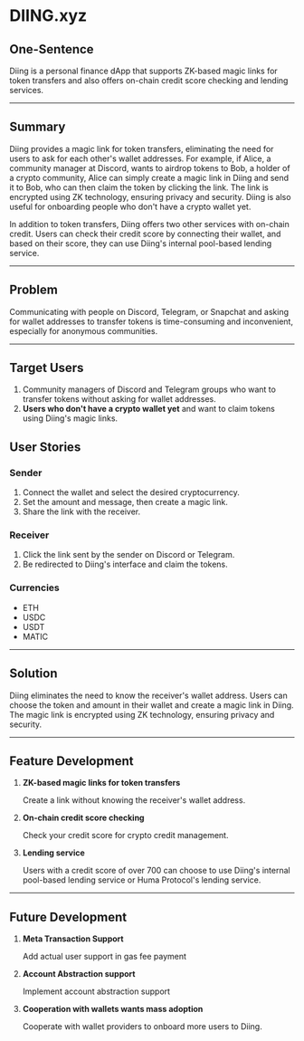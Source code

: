# DIING.xyz

## One-Sentence

Diing is a personal finance dApp that supports ZK-based magic links for token transfers and also offers on-chain credit score checking and lending services.

---

## Summary

Diing provides a magic link for token transfers, eliminating the need for users to ask for each other's wallet addresses. For example, if Alice, a community manager at Discord, wants to airdrop tokens to Bob, a holder of a crypto community, Alice can simply create a magic link in Diing and send it to Bob, who can then claim the token by clicking the link. The link is encrypted using ZK technology, ensuring privacy and security. Diing is also useful for onboarding people who don't have a crypto wallet yet.

In addition to token transfers, Diing offers two other services with on-chain credit. Users can check their credit score by connecting their wallet, and based on their score, they can use Diing's internal pool-based lending service.

---

## Problem

Communicating with people on Discord, Telegram, or Snapchat and asking for wallet addresses to transfer tokens is time-consuming and inconvenient, especially for anonymous communities.

---

## Target Users

1. Community managers of Discord and Telegram groups who want to transfer tokens without asking for wallet addresses.
2. **Users who don't have a crypto wallet yet** and want to claim tokens using Diing's magic links.

## User Stories

### **Sender**

1. Connect the wallet and select the desired cryptocurrency.
2. Set the amount and message, then create a magic link.
3. Share the link with the receiver.

### **Receiver**

1. Click the link sent by the sender on Discord or Telegram.
2. Be redirected to Diing's interface and claim the tokens.

### Currencies

- ETH
- USDC
- USDT
- MATIC

---

## Solution

Diing eliminates the need to know the receiver's wallet address. Users can choose the token and amount in their wallet and create a magic link in Diing. The magic link is encrypted using ZK technology, ensuring privacy and security.

---

## Feature Development

1. **ZK-based magic links for token transfers**
    
    Create a link without knowing the receiver's wallet address.
    
2. **On-chain credit score checking**
    
    Check your credit score for crypto credit management.
    
3. **Lending service**
    
    Users with a credit score of over 700 can choose to use Diing's internal pool-based lending service or Huma Protocol's lending service.
    

---

## Future Development

1. **Meta Transaction Support**
    
    Add actual user support in gas fee payment
    
2. **Account Abstraction support**
    
    Implement account abstraction support
    
3. **Cooperation with wallets wants mass adoption**
    
    Cooperate with wallet providers to onboard more users to Diing.